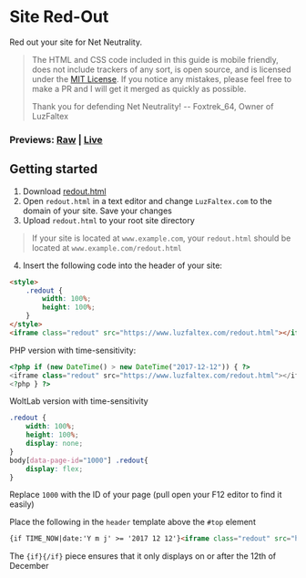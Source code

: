 # Site Red-Out
Red out your site for Net Neutrality.

> The HTML and CSS code included in this guide is mobile friendly, does not include trackers of any sort, is open source, and is licensed under the [MIT License](license.md). If you notice any mistakes, please feel free to make a PR and I will get it merged as quickly as possible.
>
> Thank you for defending Net Neutrality! -- Foxtrek_64, Owner of LuzFaltex

### Previews: [Raw](https://www.luzfaltex.com/redout.html) | [Live](https://www.luzfaltex.com)

## Getting started
1. Download [redout.html](redout.html)
2. Open `redout.html` in a text editor and change `LuzFaltex.com` to the domain of your site. Save your changes
3. Upload `redout.html` to your root site directory

> If your site is located at `www.example.com`, your `redout.html` should be located at `www.example.com/redout.html`

4. Insert the following code into the header of your site:

```html
<style>
    .redout {
        width: 100%;
        height: 100%;
    }
</style>
<iframe class="redout" src="https://www.luzfaltex.com/redout.html"></iframe>
```

PHP version with time-sensitivity:
```php
<?php if (new DateTime() > new DateTime("2017-12-12")) { ?>
<iframe class="redout" src="https://www.luzfaltex.com/redout.html"></iframe>
<?php } ?>
```

WoltLab version with time-sensitivity
```css
.redout {
	width: 100%;
	height: 100%;
	display: none;
}
body[data-page-id="1000"] .redout{
	display: flex;
}
```
Replace `1000` with the ID of your page (pull open your F12 editor to find it easily)

Place the following in the `header` template above the `#top` element
```html
{if TIME_NOW|date:'Y m j' >= '2017 12 12'}<iframe class="redout" src="https://www.luzfaltex.com/redout.html"></iframe>{/if}
```
The `{if}{/if}` piece ensures that it only displays on or after the 12th of December
